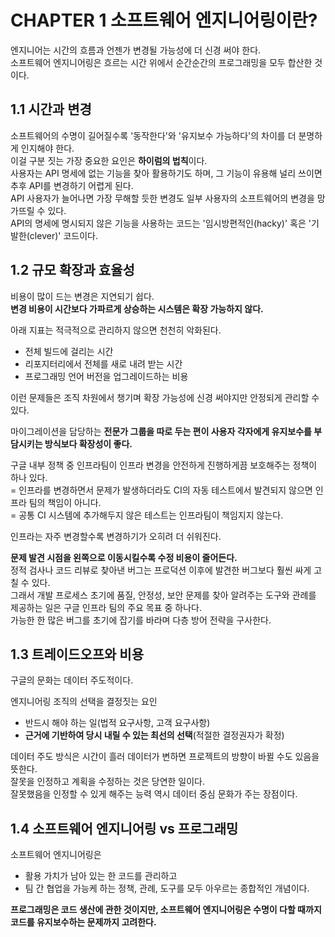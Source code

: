 # CHAPTER 1 소프트웨어 엔지니어링이란?

엔지니어는 시간의 흐름과 언젠가 변경될 가능성에 더 신경 써야 한다.  
소프트웨어 엔지니어링은 흐르는 시간 위에서 순간순간의 프로그래밍을 모두 합산한 것이다.

## 1.1 시간과 변경

소프트웨어의 수명이 길어질수록 '동작한다'와 '유지보수 가능하다'의 차이를 더 분명하게 인지해야 한다.  
이걸 구분 짓는 가장 중요한 요인은 **하이럼의 법칙**이다.  
사용자는 API 명세에 없는 기능을 찾아 활용하기도 하며, 그 기능이 유용해 널리 쓰이면 추후 API를 변경하기 어렵게 된다.  
API 사용자가 늘어나면 가장 무해할 듯한 변경도 일부 사용자의 소프트웨어의 변경을 망가뜨릴 수 있다.  
API의 명세에 명시되지 않은 기능을 사용하는 코드는 '임시방편적인(hacky)' 혹은 '기발한(clever)' 코드이다.  

## 1.2 규모 확장과 효율성

비용이 많이 드는 변경은 지연되기 쉽다.  
**변경 비용이 시간보다 가파르게 상승하는 시스템은 확장 가능하지 않다.**  

아래 지표는 적극적으로 관리하지 않으면 천천히 악화된다.  
- 전체 빌드에 걸리는 시간
- 리포지터리에서 전체를 새로 내려 받는 시간
- 프로그래밍 언어 버전을 업그레이드하는 비용

이런 문제들은 조직 차원에서 챙기며 확장 가능성에 신경 써야지만 안정되게 관리할 수 있다.  

마이그레이션을 담당하는 **전문가 그룹을 따로 두는 편이 사용자 각자에게 유지보수를 부담시키는 방식보다 확장성이 좋다.**  

구글 내부 정책 중 인프라팀이 인프라 변경을 안전하게 진행하게끔 보호해주는 정책이 하나 있다.  
= 인프라를 변경하면서 문제가 발생하더라도 CI의 자동 테스트에서 발견되지 않으면 인프라 팀의 책임이 아니다.  
= 공통 CI 시스템에 추가해두지 않은 테스트는 인프라팀이 책임지지 않는다.

인프라는 자주 변경할수록 변경하기가 오히려 더 쉬워진다.

**문제 발견 시점을 왼쪽으로 이동시킬수록 수정 비용이 줄어든다.**  
정적 검사나 코드 리뷰로 찾아낸 버그는 프로덕션 이후에 발견한 버그보다 훨씬 싸게 고칠 수 있다.  
그래서 개발 프로세스 초기에 품질, 안정성, 보안 문제를 찾아 알려주는 도구와 관례를 제공하는 일은 구글 인프라 팀의 주요 목표 중 하나다.  
가능한 한 많은 버그를 초기에 잡기를 바라며 다층 방어 전략을 구사한다.

## 1.3 트레이드오프와 비용

구글의 문화는 데이터 주도적이다.  

엔지니어링 조직의 선택을 결정짓는 요인
- 반드시 해야 하는 일(법적 요구사항, 고객 요구사항)
- **근거에 기반하여 당시 내릴 수 있는 최선의 선택**(적절한 결정권자가 확정)

데이터 주도 방식은 시간이 흘러 데이터가 변하면 프로젝트의 방향이 바뀔 수도 있음을 뜻한다.  
잘못을 인정하고 계획을 수정하는 것은 당연한 일이다.  
잘못했음을 인정할 수 있게 해주는 능력 역시 데이터 중심 문화가 주는 장점이다.

## 1.4 소프트웨어 엔지니어링 vs 프로그래밍

소프트웨어 엔지니어링은
- 활용 가치가 남아 있는 한 코드를 관리하고
- 팀 간 협업을 가능케 하는 정책, 관례, 도구를 모두 아우르는 종합적인 개념이다.

**프로그래밍은 코드 생산에 관한 것이지만, 소프트웨어 엔지니어링은 수명이 다할 때까지 코드를 유지보수하는 문제까지 고려한다.**

